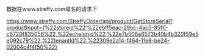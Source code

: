 <!--
 * @Author: sunj
 * @Date: 2021-09-26 11:56:33
 * @LastEditors: sunj
 * @LastEditTime: 2021-09-26 14:48:58
 * @FilePath: /dish_crawler/赛百味(streffy)/README.md
-->

数据在www.streffy.com域名的请求下

https://www.streffy.com/StreffyOrder/api/product/GetStoreSerial?productInput={%22storeid%22:%22ebff5eac-29bc-4ac5-85f0-c6720f835056%22,%22echelonid%22:%22e7b506e6573b40b4b320f59e5e092c79%22,%22tenantId%22:%22309e2a14-f464-11e8-be24-02004c4f4f50%22}
